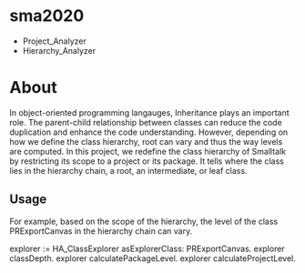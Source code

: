 # sma2020

- Project_Analyzer
- Hierarchy_Analyzer

# About
In object-oriented programming langauges, Inheritance plays an important role. The parent-child relationship between classes can reduce the code duplication and enhance the code understanding. However, depending on how we define the class hierarchy, root can vary and thus the way levels are computed.
In this project, we redefine the class hierarchy of Smalltalk by restricting its scope to a project or its package.
It tells where the class lies in the hierarchy chain, a root, an intermediate, or leaf class.

## Usage
For example, based on the scope of the hierarchy, the level of the class PRExportCanvas in the hierarchy chain can vary.

explorer := HA_ClassExplorer asExplorerClass: PRExportCanvas.
explorer classDepth.
explorer calculatePackageLevel.
explorer calculateProjectLevel.
